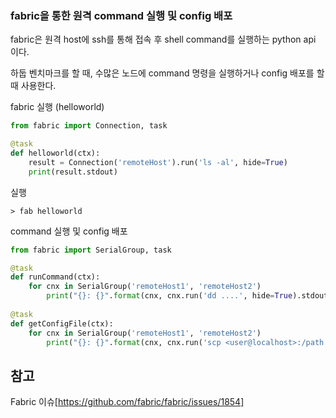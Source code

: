 ### fabric을 통한 원격 command 실행 및 config 배포



fabric은 원격 host에 ssh를 통해 접속 후 shell command를 실행하는 python api 이다.

하둡 벤치마크를 할 때, 수많은 노드에 command 명령을 실행하거나 config 배포를 할 때 사용한다.



fabric 실행 (helloworld)

```python
from fabric import Connection, task

@task
def helloworld(ctx):
    result = Connection('remoteHost').run('ls -al', hide=True)
    print(result.stdout)
```



실행

```
> fab helloworld
```



command 실행 및 config 배포

```python
from fabric import SerialGroup, task

@task
def runCommand(ctx):
    for cnx in SerialGroup('remoteHost1', 'remoteHost2')
        print("{}: {}".format(cnx, cnx.run('dd ....', hide=True).stdout))
        
@task
def getConfigFile(ctx):
    for cnx in SerialGroup('remoteHost1', 'remoteHost2')
        print("{}: {}".format(cnx, cnx.run('scp <user@localhost>:/path remoteHost_path', hide=True).stdout))
```




## 참고
Fabric 이슈[https://github.com/fabric/fabric/issues/1854]